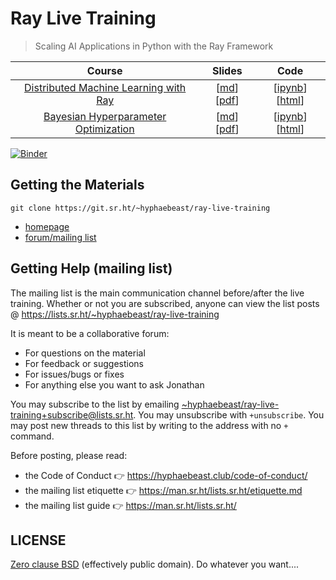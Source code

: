 # Ray Live Training

> Scaling AI Applications in Python with the Ray Framework

| Course | Slides | Code |
|:---:|:--:|:--:|
| [Distributed Machine Learning with Ray](https://git.sr.ht/~hyphaebeast/ray-live-training/tree/master/dist-ml) | [[md](https://git.sr.ht/~hyphaebeast/ray-live-training/tree/master/dist-ml/slides.md)][[pdf](https://git.sr.ht/~hyphaebeast/ray-live-training/tree/master/dist-ml/slides.pdf)] | [[ipynb](https://git.sr.ht/~hyphaebeast/ray-live-training/tree/master/dist-ml/notebook.ipynb)][[html](https://nbviewer.jupyter.org/urls/git.sr.ht/~hyphaebeast/ray-live-training/blob/refs/heads/master/dist-ml/notebook.ipynb)] |
| [Bayesian Hyperparameter Optimization](https://git.sr.ht/~hyphaebeast/ray-live-training/tree/master/hyperparameter-optimization) | [[md](https://git.sr.ht/~hyphaebeast/ray-live-training/tree/master/hyperparameter-optimization/slides.md)][[pdf](https://git.sr.ht/~hyphaebeast/ray-live-training/tree/master/hyperparameter-optimization/slides.pdf)] | [[ipynb](https://git.sr.ht/~hyphaebeast/ray-live-training/tree/master/hyperparameter-optimization/notebook.ipynb)][[html](https://nbviewer.jupyter.org/urls/git.sr.ht/~hyphaebeast/ray-live-training/blob/refs/heads/master/hyperparameter-optimization/notebook.ipynb)] |


[![Binder](https://mybinder.org/badge_logo.svg)](https://mybinder.org/v2/gh/moorthi-n/ray_ml.git/master)

## Getting the Materials

`git clone https://git.sr.ht/~hyphaebeast/ray-live-training`

* [homepage](https://sr.ht/~hyphaebeast/ray-live-training/)
* [forum/mailing list](https://lists.sr.ht/~hyphaebeast/ray-live-training)

## Getting Help (mailing list)

The mailing list is the main communication channel before/after the live training. Whether or not you are subscribed, anyone can view the list posts @ https://lists.sr.ht/~hyphaebeast/ray-live-training

It is meant to be a collaborative forum:

* For questions on the material
* For feedback or suggestions
* For issues/bugs or fixes
* For anything else you want to ask Jonathan

You may subscribe to the list by emailing [~hyphaebeast/ray-live-training+subscribe@lists.sr.ht](mailto:~hyphaebeast/ray-live-training+subscribe@lists.sr.ht). You may unsubscribe with `+unsubscribe`. You may post new threads to this list by writing to the address with no `+` command.

Before posting, please read:

* the Code of Conduct 👉 https://hyphaebeast.club/code-of-conduct/
* the mailing list etiquette 👉 https://man.sr.ht/lists.sr.ht/etiquette.md
* the mailing list guide 👉 https://man.sr.ht/lists.sr.ht/

## LICENSE

[Zero clause BSD](LICENSE) (effectively public domain). Do whatever you want....
